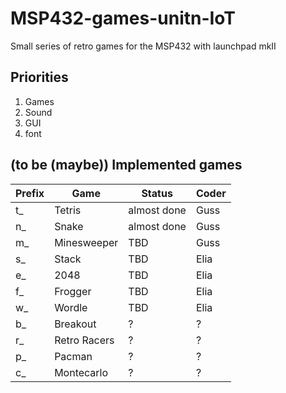 # MSP432-games-unitn-IoT
Small series of retro games for the MSP432 with launchpad mkII

## Priorities
   1. Games
   2. Sound
   3. GUI
   4. font

## (to be (maybe)) Implemented games
| Prefix | Game            |   Status   |Coder|
|--|-----------------------|------------|-----|
|t_|Tetris                 |almost done | Guss
|n_|Snake                  |almost done | Guss
|m_|Minesweeper            |TBD         | Guss
|s_|Stack                  |TBD         | Elia
|e_|2048                   |TBD         | Elia
|f_|Frogger                |TBD         | Elia
|w_|Wordle                 |TBD         | Elia
|b_|Breakout               |?           | ?
|r_|Retro Racers           |?           | ?
|p_|Pacman                 |?           | ?
|c_|Montecarlo             |?           | ?
